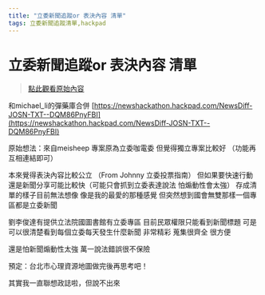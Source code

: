 ```yaml
---
title: "立委新聞追蹤or 表決內容 清單"
tags: 立委新聞追蹤清單,hackpad
---
```


# 立委新聞追蹤or 表決內容 清單

> [點此觀看原始內容](https://g0v.hackpad.tw/LfVwMBqzAYT)


和michael_li的彈藥庫合併
[https://newshackathon.hackpad.com/NewsDiff-JOSN-TXT--DQM86PnyFBI](https://newshackathon.hackpad.com/NewsDiff-JOSN-TXT--DQM86PnyFBI)

原始想法：來自meisheep 專案原為立委咖電委
但覺得獨立專案比較好
（功能再互相連結即可）

本來覺得表決內容比較公立 （From Johnny 立委投票指南）
但如果要快速行動還是新聞分享可能比較快（可能只會抓到立委表達說法 怕煽動性會太強）
存成清單的樣子目前無法想像 像是我的最愛的那種感覺
但突然想到國會無雙那樣一個專區都是立委新聞

劉李俊達有提供立法院國圖書館有立委專區 目前民眾權限只能看到新聞標題
可是可以很清楚看到每個立委每天發生什麼新聞 非常精彩 蒐集很齊全
很方便

還是怕新聞煽動性太強 萬一說法錯誤很不保險

預定：台北市心理資源地圖做完後再思考吧！

其實我一直聯想政誌啦，但說不出來


